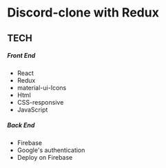 # Discord-clone with Redux

## TECH

##### Front End

- React
- Redux
- material-ui-Icons
- Html
- CSS-responsive
- JavaScript

##### Back End

- Firebase
- Google's authentication
- Deploy on Firebase
